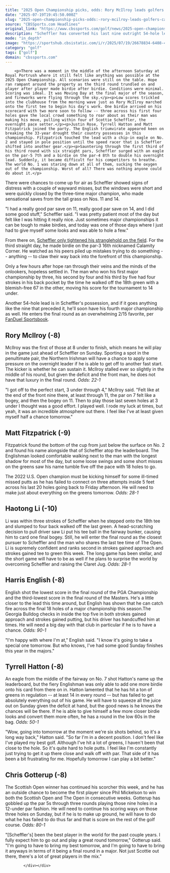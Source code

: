```yaml
---
title: "2025 Open Championship picks, odds: Rory McIlroy leads golfers capable of catching soaring Scottie Scheffler"
date: "2025-07-19T19:45:50.000Z"
slug: "2025-open-championship-picks-odds:-rory-mcilroy-leads-golfers-capable-of-catching-soaring-scottie-scheffler"
source: "CBSSports.com Headlines"
original_link: "https://www.cbssports.com/golf/news/2025-open-championship-picks-odds-rory-mcilroy-leads-golfers-capable-of-catching-soaring-scottie-scheffler/"
description: "Scheffler has converted his last nine outright 54-hole leads … will he go 10 for 10?"
mode: "in_depth"
image: "https://sportshub.cbsistatic.com/i/r/2025/07/19/26678834-6408-47c2-bbc9-fb847ca85f22/thumbnail/1200x675/618acf35efce329a932befc6087feff0/rory-mcilroy-open-walk-g.jpg"
category: "golf"
tags: ["golf"]
domain: "cbssports.com"
---
```

<div id="readability-page-1" class="page"><div>
        
        
                            
                
        <p>There was a moment in the middle of the afternoon Saturday at Royal Portrush where it still felt like anything was possible at the 2025 Open Championship. All scenarios were still on the table. Hope ran rampant around the property as the third round trundled on and player after player made birdie after birdie. Conditions were minimal. Scoring was ideal. It was Moving Day at the final major of the season, and fireworks were flying through the sky.</p><p>Low scores trickled into the clubhouse from the morning wave just as Rory McIlroy marched onto the first tee to begin his day's work. One birdie arrived on his scorecard with two more soon to follow -- three across his first four holes gave the local crowd something to roar about as their man was making his move, pulling within four of Scottie Scheffler, the overnight pace setter.</p><p>Justin Rose, Tyrrell Hatton and Matt Fitzpatrick joined the party. The English triumvirate appeared keen on breaking the 33-year drought their country possesses in this championship. Fitzpatrick touched the lead with a chip-in eagle on No. 2 and stayed in pole position until the speed racer that is Scheffler shifted into another gear.</p><p>Sauntering through the first third of his third round with six straight pars, Scheffler surged with an eagle on the par-5 7th and a birdie on the par-4 8th to double his overnight lead. Suddenly, it became difficult for his competitors to breathe. The world No. 1 was staring down at all of them, sucking the oxygen out of the championship. Worst of all? There was nothing anyone could do about it.</p>
        

<p>There were chances to come up for air as Scheffler showed signs of distress with a couple of wayward misses, but the windows were short and were quickly closed by the three-time major champion, who made sensational saves from the tall grass on Nos. 11 and 14.</p>
<p>"I had a really good par save on 11, really good par save on 14, and I did some good stuff," Scheffler said. "I was pretty patient most of the day but felt like I was hitting it really nice. Just sometimes major championships it can be tough to make birdies, and today was one of those days where I just had to give myself some looks and was able to hole a few."</p><p>From there on, <a href="https://www.cbssports.com/golf/news/the-open-2025-leaderboard-scottie-scheffler-takes-commanding-lead-puts-one-hand-on-first-claret-jug/live/" target="_blank">Scheffler only tightened his stranglehold on the field</a>. For the third straight day, he made birdie on the par-3 16th nicknamed Calamity Corner. He watched as his peers piled up mistakes trying to do something -- anything -- to claw their way back into the forefront of this championship.</p>
        

<p>Only a few hours after hope ran through their veins and the minds of the onlookers, hopeless settled in. The man who won his first major championship by three, his second by four and his third by five had four strokes in his back pocket by the time he walked off the 18th green with a blemish-free 67 in the other, moving his score for the tournament to 14 under.</p><p>Another 54-hole lead is in Scheffler's possession, and if it goes anything like the nine that preceded it, he'll soon have his fourth major championship as well. He enters the final round as an overwhelming 2/15 favorite, per <a href="https://www.cbssports.com/betting/news/fanduel-promo-code/">FanDuel Sportsbook</a>.</p><h2>Rory McIlroy (-8)</h2><p>McIlroy was the first of those at 8 under to finish, which means he will play in the game just ahead of Scheffler on Sunday. Sporting a spot in the penultimate pair, the Northern Irishman will have a chance to apply some pressure on the overnight leader if he is able to get off to another fast start. The kicker is whether he can sustain it. McIlroy stalled ever so slightly in the middle of his round, but given the deficit and the front man, he does not have that luxury in the final round. <em>Odds: 22-1</em></p>
        

<p>"I got off to the perfect start, 3 under through 4," McIlroy said. "Felt like at the end of the front nine there, at least through 11, the par on 7 felt like a bogey, and then the bogey on 11. Then to play those last seven holes at 3 under I thought was a good effort. I played well. I rode my luck at times, but yeah, it was an incredible atmosphere out there. I feel like I've at least given myself half a chance tomorrow."</p>
<h2>Matt Fitzpatrick (-9)</h2><p>Fitzpatrick found the bottom of the cup from just below the surface on No. 2 and found his name alongside that of Scheffler atop the leaderboard. The Englishman looked comfortable walking next to the man with the longest shadow for most of the day, but some loose swings and some short misses on the greens saw his name tumble five off the pace with 18 holes to go.</p><p>The 2022 U.S. Open champion must be kicking himself for some ill-timed missed putts as he has failed to connect on three attempts inside 5 feet across his last 20 holes going back to Friday afternoon. He will need to make just about everything on the greens tomorrow. <em>Odds: 28-1</em></p>
        


<h2>Haotong Li (-10)</h2><p>Li was within three strokes of Scheffler when he stepped onto the 18th tee and slumped to four back walked off the last green. A head-scratching decision to pull driver saw Li put his tee ball in the fairway bunker, causing him to card one final bogey. Still, he will enter the final round as the closest pursuer to Scheffler and the man who shares the last tee time of The Open. Li is supremely confident and ranks second in strokes gained approach and strokes gained tee to green this week. The long game has been stellar, and the short game will have to be as well if he plans to surprise the world by overcoming Scheffler and raising the Claret Jug. <em>Odds: 28-1</em></p><h2>Harris English (-8)</h2><p>English shot the lowest score in the final round of the PGA Championship and the third-lowest score in the final round of the Masters. He's a little closer to the lead this time around, but English has shown that he can catch fire across the final 18 holes of a major championship this season.The Georgia Bulldog checks in inside the top five in both strokes gained approach and strokes gained putting, but his driver has handcuffed him at times. He will need a big day with that club in particular if he is to have a chance. <em>Odds: 90-1</em></p><p>"I'm happy with where I'm at," English said. "I know it's going to take a special one tomorrow. But who knows, I've had some good Sunday finishes this year in the majors."</p>
        

<h2>Tyrrell Hatton (-8)</h2><p>An eagle from the middle of the fairway on No. 7 shot Hatton's name up the leaderboard, but the fiery Englishman was only able to add one more birdie onto his card from there on in. Hatton lamented that he has hit a ton of greens in regulation -- at least 14 in every round -- but has failed to get absolutely everything out of his game. He will have to squeeze all the juice out on Sunday given the deficit at hand, but the good news is he knows the chances will be there. If he is able to give himself a few more closer birdie looks and convert them more often, he has a round in the low 60s in the bag. <em>Odds: 50-1</em></p><p>"Wow, going into tomorrow at the moment we're six shots behind, so it's a long way back," Hatton said. "So far I'm in a decent position. I don't feel like I've played my best golf. Although I've hit a lot of greens, I haven't been that close to the hole. So it's quite hard to hole putts. I feel like I'm constantly just trying to get it up there close and walk off with par. That side of it has been a bit frustrating for me. Hopefully tomorrow I can play a bit better."</p>
<h2>Chris Gotterup (-8)</h2><p>The Scottish Open winner has continued his scorcher this week, and he has an outside chance to become the first player since Phil Mickelson to win both the Scottish Open and The Open in consecutive weeks. Gotterup has gobbled up the par 5s through three rounds playing those nine holes in a 12-under par fashion. He will need to continue his scoring ways on those three holes on Sunday, but if he is to make up ground, he will have to do what he has failed to do thus far and that is score on the rest of the golf course. <em>Odds: 80-1</em></p>
        

<p>"[Scheffler's] been the best player in the world for the past couple years. I fully expect him to go out and play a great round tomorrow," Gotterup said. "I'm going to have to bring my best tomorrow, and I'm going to have to bring it anyways in terms of it being a final round in a major. Not just Scottie out there, there's a lot of great players in the mix."</p>



        
            </div></div>